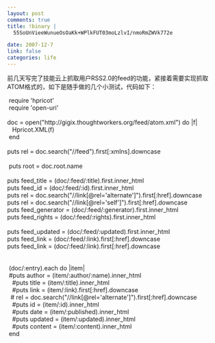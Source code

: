 ```yaml
--- 
layout: post
comments: true
title: !binary |
  55SoUnVieeWunueOsOaKk+WPlkFUT03moLzlvI/nmoRmZWVk772e

date: 2007-12-7
link: false
categories: life
---
```

<p>前几天写完了技能云上抓取用户RSS2.0的feed的功能，紧接着需要实现抓取ATOM格式的，如下是随手做的几个小测试，代码如下：</p>
<p>&nbsp;require 'hpricot'<br />
&nbsp;require 'open-uri'<br />
&nbsp;<br />
doc = open(&quot;http://gigix.thoughtworkers.org/feed/atom.xml&quot;) do |f|<br />
&nbsp;&nbsp; Hpricot.XML(f)<br />
&nbsp;end<br />
&nbsp;<br />
puts rel = doc.search(&quot;//feed&quot;).first[:xmlns].downcase<br />
&nbsp;<br />
&nbsp;puts root = doc.root.name<br />
&nbsp;<br />
puts feed_title = (doc/:feed/:title).first.inner_html<br />
puts feed_id = (doc/:feed/:id).first.inner_html<br />
puts rel = doc.search(&quot;//link[@rel='alternate']&quot;).first[:href].downcase<br />
puts rel = doc.search(&quot;//link[@rel='self']&quot;).first[:href].downcase<br />
puts feed_generator = (doc/:feed/:generator).first.inner_html<br />
puts feed_rights = (doc/:feed/:rights).first.inner_html<br />
<br />
puts feed_updated = (doc/:feed/:updated).first.inner_html<br />
puts feed_link = (doc/:feed/:link).first[:href].downcase<br />
puts feed_link = (doc/:feed/:link).first[:href].downcase<br />
&nbsp;<br />
<br />
&nbsp;(doc/:entry).each do |item|<br />
&nbsp;#puts author = (item/:author/:name).inner_html<br />
&nbsp;&nbsp; #puts title = (item/:title).inner_html<br />
&nbsp;&nbsp; #puts link = (item/:link).first[:href].downcase<br />
&nbsp; # rel = doc.search(&quot;//link[@rel='alternate']&quot;).first[:href].downcase<br />
&nbsp;&nbsp; #puts id = (item/:id).inner_html<br />
&nbsp;&nbsp; #puts date = (item/:published).inner_html<br />
&nbsp;&nbsp; #puts updated = (item/:updated).inner_html<br />
&nbsp;&nbsp; #puts content = (item/:content).inner_html<br />
&nbsp;end</p>
